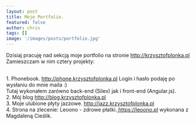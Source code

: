 ```yaml
---
layout: post
title: Moje Portfolio.
featured: false
author: chris
tags: []
image: '/images/posts/portfolio.jpg'
---
```


<p class='c-content__cc-content'>
Dzisiaj pracuję nad sekcją moje portfolio na stronie <a href="http://krzysztofplonka.pl">http://krzysztofplonka.pl</a> Zamieszczam w nim cztery projekty:</p>
<p style='margin-top: 30px;'>
1. Phonebook. <a href="http://phone.krzysztofplonka.pl">http://phone.krzysztofplonka.pl</a> Login i hasło podaję po wysłaniu do mnie maila :)<br />
Tutaj wykonałem zarówno back-end (Silex) jak i front-end (Angular.js).<br />
2. Mój blog <a href="http://blog.krzysztofplonka.pl">http://blog.krzysztofplonka.pl</a><br />
3. Moje ulubione płyty jazzowe. <a href="http://jazz.krzysztofplonka.pl">http://jazz.krzysztofplonka.pl</a><br />
4. Strona na zlecenie: Leoono - zdrowe płatki.<a href="https://leoono.pl"> https://leoono.pl</a> wykonana z Magdaleną Cieślik.
</p>
